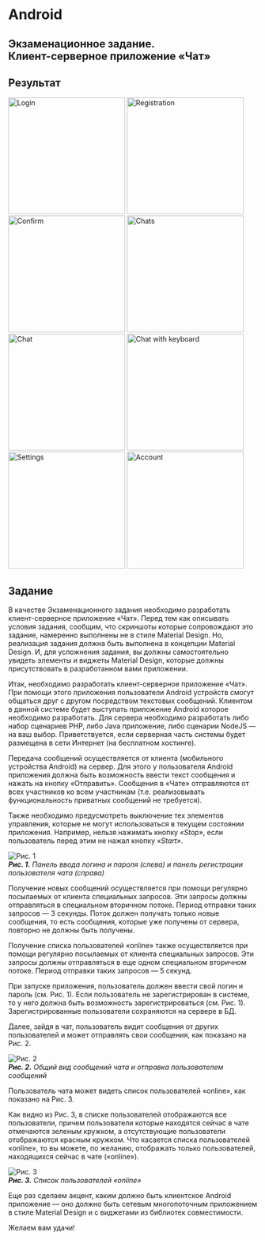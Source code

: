 # Android

## Экзаменационное задание.<br/>Клиент-серверное приложение «Чат»

## Результат

<img src="/MessangerItStep/Screenshot_20211220-155414.jpg" alt="Login" width="236"> <img src="/MessangerItStep/Screenshot_20211220-155422.jpg" alt="Registration" width="236"> <img src="/MessangerItStep/Screenshot_20211220-155428.jpg" alt="Confirm" width="236"> <img src="/MessangerItStep/Screenshot_20211220-155436.jpg" alt="Chats" width="236"> <img src="/MessangerItStep/Screenshot_20211220-155443.jpg" alt="Chat" width="236"> <img src="/MessangerItStep/Screenshot_20211220-155454.jpg" alt="Chat with keyboard" width="236"> <img src="/MessangerItStep/Screenshot_20211224-085425.jpg" alt="Settings" width="236"> <img src="/MessangerItStep/Screenshot_20211220-155509.jpg" alt="Account" width="236">

## Задание

В качестве Экзаменационного задания необходимо разработать клиент-серверное приложение «Чат». Перед тем как описывать условия задания, сообщим, что скриншоты которые сопровождают это задание, намеренно выполнены не в стиле Material Design. Но, реализация задания должна быть выполнена в концепции Material Design. И, для усложнения задания, вы должны самостоятельно увидеть элементы и виджеты Material Design, которые должны присутствовать в разработанном вами приложении.

Итак, необходимо разработать клиент-серверное приложение «Чат». При помощи этого приложения пользователи Android устройств смогут общаться друг с другом посредством текстовых сообщений. Клиентом в данной системе будет выступать приложение Android которое необходимо разработать. Для сервера необходимо разработать либо набор сценариев PHP, либо Java приложение, либо сценарии NodeJS — на ваш выбор. Приветствуется, если серверная часть системы будет размещена в сети Интернет (на бесплатном хостинге).

Передача сообщений осуществляется от клиента (мобильного устройства Android) на сервер. Для этого у пользователя Android приложения должна быть возможность ввести текст сообщения и нажать на кнопку «Отправить». Сообщения в «Чате» отправляются от всех участников ко всем участникам (т.е. реализовывать функциональность приватных сообщений не требуется).

Также необходимо предусмотреть выключение тех элементов управления, которые не могут использоваться в текущем состоянии приложения. Например, нельзя нажимать кнопку _«Stop»_, если пользователь перед этим не нажал кнопку _«Start»_.

![Рис. 1](/MessangerItStep/Image_01.png)<br/>
_**Рис. 1.** Панель ввода логина и пароля (слева) и панель регистрации пользователя чата (справа)_

Получение новых сообщений осуществляется при помощи регулярно посылаемых от клиента специальных запросов. Эти запросы должны отправляться в специальном вторичном потоке. Период отправки таких запросов — 3 секунды. Поток должен получать только новые сообщения, то есть сообщения, которые уже получены от сервера, повторно не должны быть получены.

Получение списка пользователей «online» также осуществляется при помощи регулярно посылаемых от клиента специальных запросов. Эти запросы должны отправляться в еще одном специальном вторичном потоке. Период отправки таких запросов — 5 секунд.

При запуске приложения, пользователь должен ввести свой логин и пароль (см. Рис. 1). Если пользователь не зарегистрирован в системе, то у него должна быть возможность зарегистрироваться (см. Рис. 1). Зарегистрированные пользователи сохраняются на сервере в БД.

Далее, зайдя в чат, пользователь видит сообщения от других пользователей и может отправлять свои сообщения, как показано на Рис. 2.

![Рис. 2](/MessangerItStep/Image_02.png)<br/>
_**Рис. 2.** Общий вид сообщений чата и отправка пользователем сообщений_

Пользователь чата может видеть список пользователей «online», как показано на Рис. 3.

Как видно из Рис. 3, в списке пользователей отображаются все пользователи, причем пользователи которые находятся сейчас в чате отмечаются зеленым кружком, а отсутствующие пользователи отображаются красным кружком. Что касается списка пользователей «online», то вы можете, по желанию, отображать только пользователей, находящихся сейчас в чате («online»).

![Рис. 3](/MessangerItStep/Image_03.png)<br/>
_**Рис. 3.** Список пользователей «online»_

Еще раз сделаем акцент, каким должно быть клиентское Android приложение — оно должно быть сетевым многопоточным приложением в стиле Material Design и с виджетами из библиотек совместимости.

Желаем вам удачи!
